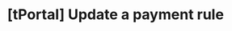 ---
title: '[tPortal] Update a payment rule'
excerpt: |-
  Update an existing payment rule.
      This endpoint is specifically designed for web management interface.

      Sample Request:
      ```json
      {
          "status": "inactive",
          "config": {
              "amount": 2000.0,
              "currency": "USD",
              "refresh_period": "daily"
          },
          "description": "Updated daily spending limit",
          "priority": 2,
          "effective_from": "2024-02-01T00:00:00Z",
          "effective_until": "2024-12-31T23:59:59Z",
          "rule_metadata": {
              "updated_by_admin": true,
              "reason": "Increased spending limit"
          }
      }
      ```

      Sample Response:
      ```json
      {
          "id": "rule_123",
          "rule_type": "spend_limit",
          "rule_level": "project",
          "status": "inactive",
          "config": {
              "amount": 2000.0,
              "currency": "USD",
              "refresh_period": "daily"
          },
          "description": "Updated daily spending limit",
          "priority": 2,
          "effective_from": "2024-02-01T00:00:00Z",
          "effective_until": "2024-12-31T23:59:59Z",
          "created_at": "2024-01-01T00:00:00Z",
          "updated_at": "2024-02-01T00:00:00Z",
          "version": 2,
          "project_id": "proj_123",
          "agent_id": null,
          "created_by": "user_123",
          "rule_metadata": {
              "updated_by_admin": true,
              "reason": "Increased spending limit"
          }
      }
      ```
api:
  file: openapi.json
  operationId: Payment Rules-update_payment_rule
hidden: false
---